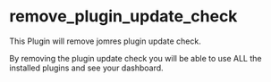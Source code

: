 # remove_plugin_update_check
This Plugin will remove jomres plugin update check. 

By removing the plugin update check you will be able to use ALL the installed plugins and see your dashboard.
